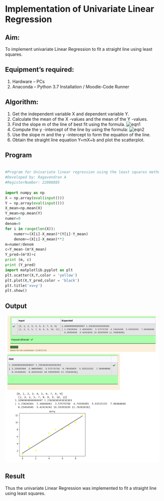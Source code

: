 # Implementation of Univariate Linear Regression
## Aim:
To implement univariate Linear Regression to fit a straight line using least squares.
## Equipment’s required:
1.	Hardware – PCs
2.	Anaconda – Python 3.7 Installation / Moodle-Code Runner
## Algorithm:
1.	Get the independent variable X and dependent variable Y.
2.	Calculate the mean of the X -values and the mean of the Y -values.
3.	Find the slope m of the line of best fit using the formula.
 ![eqn1](./eq1.jpg)
4.	Compute the y -intercept of the line by using the formula:
![eqn2](./eq2.jpg)  
5.	Use the slope m and the y -intercept to form the equation of the line.
6.	Obtain the straight line equation Y=mX+b and plot the scatterplot.
## Program
```python

#Program for Univariate linear regression using the least squares method.
#Developed by: Ragavendran A
#RegisterNumber: 22008885

import numpy as np
X = np.array(eval(input()))
Y = np.array(eval(input()))
X_mean=np.mean(X)
Y_mean=np.mean(Y)
numer=0
denom=0
for i in range(len(X)):
    numer+=(X[i]-X_mean)*(Y[i]-Y_mean)
    denom+=(X[i]-X_mean)**2
m=numer/denom
c=Y_mean-(m*X_mean)
Y_pred=(m*X)+c
print (m, c)
print (Y_pred)
import matplotlib.pyplot as plt
plt.scatter(X,Y,color = 'yellow')
plt.plot(X,Y_pred,color = 'black')
plt.title('xv=y')
plt.show()


```
## Output
![output](/output1.png)

## Result
Thus the univariate Linear Regression was implemented to fit a straight line using least squares.

